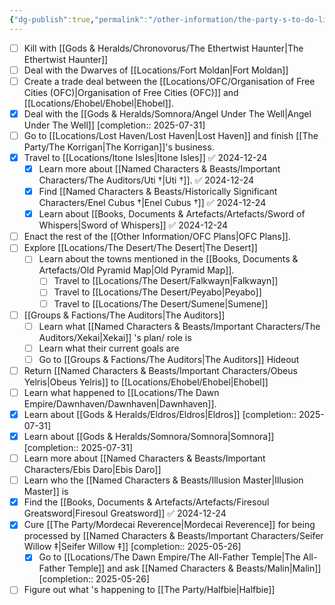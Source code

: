 ```yaml
---
{"dg-publish":true,"permalink":"/other-information/the-party-s-to-do-list/","updated":"2025-07-31T11:59:18.891+01:00"}
---
```


- [ ] Kill with [[Gods & Heralds/Chronovorus/The Ethertwist Haunter\|The Ethertwist Haunter]] 
- [ ] Deal with the Dwarves of [[Locations/Fort Moldan\|Fort Moldan]]
- [ ] Create a trade deal between the [[Locations/OFC/Organisation of Free Cities (OFC)\|Organisation of Free Cities (OFC)]] and [[Locations/Ehobel/Ehobel\|Ehobel]].
- [x] Deal with the [[Gods & Heralds/Somnora/Angel Under The Well\|Angel Under The Well]]  [completion:: 2025-07-31]
- [ ] Go to [[Locations/Lost Haven/Lost Haven\|Lost Haven]] and finish [[The Party/The Korrigan\|The Korrigan]]'s business.
- [x] Travel to [[Locations/Itone Isles\|Itone Isles]] ✅ 2024-12-24
	- [x] Learn more about [[Named Characters & Beasts/Important Characters/The Auditors/Uti †\|Uti †]]. ✅ 2024-12-24
	- [x] Find [[Named Characters & Beasts/Historically Significant  Characters/Enel Cubus †\|Enel Cubus †]] ✅ 2024-12-24
	- [x] Learn about [[Books, Documents & Artefacts/Artefacts/Sword of Whispers\|Sword of Whispers]] ✅ 2024-12-24
- [ ] Enact the rest of the [[Other Information/OFC Plans\|OFC Plans]].
- [ ] Explore [[Locations/The Desert/The Desert\|The Desert]]
	- [ ] Learn about the towns mentioned in the [[Books, Documents & Artefacts/Old Pyramid Map\|Old Pyramid Map]].
		- [ ] Travel to [[Locations/The Desert/Falkwayn\|Falkwayn]]
		- [ ] Travel to [[Locations/The Desert/Peyabo\|Peyabo]]
		- [ ] Travel to [[Locations/The Desert/Sumene\|Sumene]]
- [ ] [[Groups & Factions/The Auditors\|The Auditors]]
	- [ ] Learn what [[Named Characters & Beasts/Important Characters/The Auditors/Xekai\|Xekai]] 's plan/ role is
	- [ ] Learn what their current goals are
	- [ ] Go to [[Groups & Factions/The Auditors\|The Auditors]] Hideout
- [ ] Return [[Named Characters & Beasts/Important Characters/Obeus Yelris\|Obeus Yelris]] to [[Locations/Ehobel/Ehobel\|Ehobel]]
- [ ] Learn what happened to [[Locations/The Dawn Empire/Dawnhaven/Dawnhaven\|Dawnhaven]].
- [x] Learn about [[Gods & Heralds/Eldros/Eldros\|Eldros]]  [completion:: 2025-07-31]
- [x] Learn about [[Gods & Heralds/Somnora/Somnora\|Somnora]]  [completion:: 2025-07-31]
- [ ] Learn more about [[Named Characters & Beasts/Important Characters/Ebis Daro\|Ebis Daro]]
- [ ] Learn who the [[Named Characters & Beasts/Illusion Master\|Illusion Master]] is
- [x] Find the [[Books, Documents & Artefacts/Artefacts/Firesoul Greatsword\|Firesoul Greatsword]] ✅ 2024-12-24
- [x] Cure [[The Party/Mordecai Reverence\|Mordecai Reverence]] for being processed by [[Named Characters & Beasts/Important Characters/Seifer Willow ‡\|Seifer Willow ‡]]  [completion:: 2025-05-26]
	- [x] Go to [[Locations/The Dawn Empire/The All-Father Temple\|The All-Father Temple]] and ask [[Named Characters & Beasts/Malin\|Malin]]  [completion:: 2025-05-26]
- [ ] Figure out what 's happening to [[The Party/Halfbie\|Halfbie]]